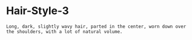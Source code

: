 # Hair-Style-3

```
Long, dark, slightly wavy hair, parted in the center, worn down over the shoulders, with a lot of natural volume.
```
